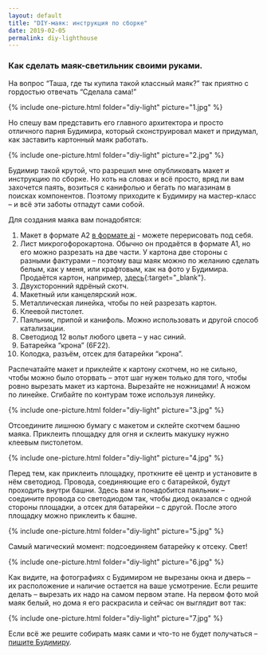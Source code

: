 ```yaml
---
layout: default
title: "DIY-маяк: инструкция по сборке"
date: 2019-02-05
permalink: diy-lighthouse
---
```


### Как сделать маяк-светильник своими руками.

На вопрос “Таша, где ты купила такой классный маяк?” так приятно с гордостью
отвечать “Сделала сама!”

{% include one-picture.html folder="diy-light" picture="1.jpg" %}

Но спешу вам представить его главного архитектора и просто отличного
парня Будимира, который сконструировал макет и придумал, как заставить
картонный маяк работать.

{% include one-picture.html folder="diy-light" picture="2.jpg" %}

Будимир такой крутой, что разрешил мне опубликовать макет и инструкцию
по сборке. Но хоть на словах и всё просто, вряд ли вам захочется паять,
возиться с канифолью и бегать по магазинам в поисках компонентов. Поэтому
приходите к Будимиру на мастер-класс – и всё эти заботы отпадут сами собой.

Для создания маяка вам понадобятся:

1. Макет в формате А2 [в формате ai](/images/diy-light/маяк_новый.ai) - можете перерисовать под себя.
2. Лист микрогофорокартона. Обычно он продаётся в формате А1, но его можно разрезать на две части. У картона две стороны с разными фактурами – поэтому ваш маяк можно по желанию сделать белым, как у меня, или крафтовым, как на фото у Будимира. Продаётся картон, например, [здесь](http://goo.gl/e2EHS6){:target="\_blank"}.
3. Двухсторонний ядрёный скотч.
4. Макетный или канцелярский нож.
5. Металлическая линейка, чтобы по ней разрезать картон.
6. Клеевой пистолет.
7. Паяльник, припой и канифоль. Можно использовать и другой способ катализации.
8. Светодиод 12 вольт любого цвета – у нас синий.
9. Батарейка “крона” (6F22).
10. Колодка, разъём, отсек для батарейки “крона”.

Распечатайте макет и приклейте к картону скотчем, но не сильно, чтобы можно
было оторвать – этот шаг нужен только для того, чтобы ровно вырезать макет из
картона.
Вырезайте не ножницами! А ножом по линейке. Сгибайте по контурам тоже
используя линейку.

{% include one-picture.html folder="diy-light" picture="3.jpg" %}

Отсоедините лишнюю бумагу с макетом и склейте скотчем башню маяка.
Приклеить площадку для огня и склеить макушку нужно клеевым пистолетом.

{% include one-picture.html folder="diy-light" picture="4.jpg" %}

Перед тем, как приклеить площадку, проткните её центр и установите в нём
светодиод. Провода, соединяющие его с батарейкой, будут проходить внутри
башни. Здесь вам и понадобится паяльник – соедините провода со светодиодом
так, чтобы диод оказался с одной стороны площадки, а отсек для батарейки – с
другой. После этого площадку можно приклеить к башне.

{% include one-picture.html folder="diy-light" picture="5.jpg" %}

Самый магический момент: подсоединяем батарейку к отсеку. Свет!

{% include one-picture.html folder="diy-light" picture="6.jpg" %}

Как видите, на фотографиях с Будимиром не вырезаны окна и дверь – их расположение и наличие остается на ваше усмотрение. Если решите делать – вырезать их надо на самом первом этапе.
На первом фото мой маяк белый, но дома я его раскрасила и сейчас он выглядит вот так:

{% include one-picture.html folder="diy-light" picture="7.jpg" %}

Если всё же решите собирать маяк сами и что-то не будет получаться –
<a
    href="http://vk.com/yourharlequin"
    target="_blank"
    rel="noopener noreferrer"
    >пишите Будимиру</a>.
